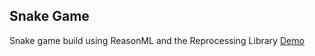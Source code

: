Snake Game
---

Snake game build using ReasonML and the Reprocessing Library
[Demo](https://eye1994.github.io/snake-game-reason/)
